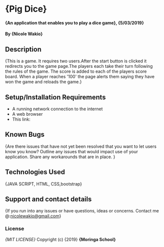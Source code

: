 # {Pig Dice}
#### {An application that enables you to play a dice game}, {5/03/2019}
#### By **{Nicole Wakio}**
## Description
{This is a game. It requires two users.After the start button is clicked it redirects you to the game page.The players each take their turn following the rules of the game. The score is added to each of the players score board. When a player reaches '100' the page alerts them saying they have won the game and reloads the game.}
## Setup/Installation Requirements
* A running network connection to the internet
* A web browser
* This link:

## Known Bugs
{Are there issues that have not yet been resolved that you want to let users know you know? Outline any issues that would impact use of your application. Share any workarounds that are in place. }
## Technologies Used
{JAVA SCRIPT, HTML, CSS,bootstrap}
## Support and contact details
{If you run into any issues or have questions, ideas or concerns. Contact me @:nicolewakio@gmail.com}
### License
*{MIT LICENSE}*
Copyright (c) {2019} **{Moringa School}**

